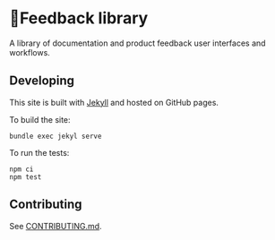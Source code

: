# 📓Feedback library

A library of documentation and product feedback user interfaces and workflows.

## Developing

This site is built with [Jekyll](https://jekyllrb.com/) and hosted on GitHub pages.

To build the site:

```
bundle exec jekyl serve
```

To run the tests:

```
npm ci
npm test
```

## Contributing

See [CONTRIBUTING.md](CONTRIBUTING.md).
